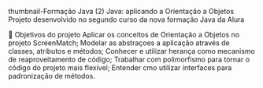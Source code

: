 thumbnail-Formação Java (2)
Java: aplicando a Orientação a Objetos
Projeto desenvolvido no segundo curso da nova formação Java da Alura

🔨 Objetivos do projeto
Aplicar os conceitos de Orientação a Objetos no projeto ScreenMatch;
Modelar as abstraçoes a aplicação através de classes, atributos e métodos;
Conhecer e utilizar herança como mecanismo de reaproveitamento de código;
Trabalhar com polimorfismo para tornar o código do projeto mais flexível;
Entender cmo utilizar interfaces para padronização de métodos.
